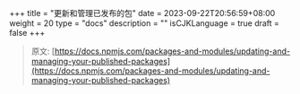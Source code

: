 +++
title = "更新和管理已发布的包"
date = 2023-09-22T20:56:59+08:00
weight = 20
type = "docs"
description = ""
isCJKLanguage = true
draft = false
+++

> 原文: [https://docs.npmjs.com/packages-and-modules/updating-and-managing-your-published-packages](https://docs.npmjs.com/packages-and-modules/updating-and-managing-your-published-packages)
